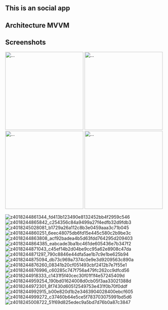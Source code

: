 ## This is an social app
## Architecture MVVM
## Screenshots
<div display: inline>
  <img src="https://user-images.githubusercontent.com/81070850/210974795-d739c520-bd57-4f21-b833-aebc8041b039.jpg" alt="..." width="249" />
  <img src="https://user-images.githubusercontent.com/81070850/210974801-a34e326c-3a91-4d39-9e75-5ad5a7fbf6a3.jpg" alt="..." width="249" />
  <img src="https://user-images.githubusercontent.com/81070850/210974821-7cc742f9-5a77-42a9-ab50-d98017af1266.jpg" alt="..." width="249" />
  <img src="https://user-images.githubusercontent.com/81070850/210974867-7b3f345a-dced-463d-9ded-eda6936427f7.jpg" alt="..." width="249" />
</div>


![z4018244861344_fd413b123490e8132452bb4f2959c546](https://user-images.githubusercontent.com/81070850/210974795-d739c520-bd57-4f21-b833-aebc8041b039.jpg)
![z4018244865842_c254356c84a9499a27f4edfb32d9fdb3](https://user-images.githubusercontent.com/81070850/210974801-a34e326c-3a91-4d39-9e75-5ad5a7fbf6a3.jpg)
![z4018245028081_b1729a26a112c8b3e0459aaa3c71b045](https://user-images.githubusercontent.com/81070850/210974821-7cc742f9-5a77-42a9-ab50-d98017af1266.jpg)
![z4018244860251_6eec48075db6fd15e445c580c2b9be3c](https://user-images.githubusercontent.com/81070850/210974867-7b3f345a-dced-463d-9ded-eda6936427f7.jpg)
![z4018244863808_acf92badea4b5d63fdd764295d209403](https://user-images.githubusercontent.com/81070850/210974874-6d408345-23b5-46ad-85b4-5ad5b75a9300.jpg)
![z4018244864385_eabcade3ba1bc461de605436e7b347f2](https://user-images.githubusercontent.com/81070850/210974880-f8c5b1c5-a55c-4cbf-8757-1142e8044bea.jpg)
![z4018244871043_c45ef14b2d04be9cc95a62e8908c47da](https://user-images.githubusercontent.com/81070850/210974882-60ed323b-8f42-4c4a-a741-e1a581cc23e1.jpg)
![z4018244871297_790c8846e44dfa5ae1b7c9e1be625b94](https://user-images.githubusercontent.com/81070850/210974884-e0f4287e-7e84-41c5-9ecc-b034cfa97749.jpg)
![z4018244875094_db73c969a7374c0e9e3d9209563c890a](https://user-images.githubusercontent.com/81070850/210974887-26bce1a9-1194-425f-958d-e6ec8c37ab4d.jpg)
![z4018244876260_08341b20cf051493cbf2412b7e7f55e1](https://user-images.githubusercontent.com/81070850/210974891-380472e6-6f6d-481a-bcf2-813ed966c77c.jpg)
![z4018244876996_c60285c747f756a479fc262cc9dfcd56](https://user-images.githubusercontent.com/81070850/210974894-00a161c0-5aee-4d61-9e6e-07733575455b.jpg)
![z4018244918333_c1431f5f40cec30f01f1f4e57245409d](https://user-images.githubusercontent.com/81070850/210974895-c9479d18-f1b2-4a85-80ac-c9460f22ebc1.jpg)
![z4018244959254_190bd01624008d0cb05f3aa33021388d](https://user-images.githubusercontent.com/81070850/210974902-55d939b1-5904-47a6-8a62-81a6e362c31b.jpg)
![z4018244972301_8f7430d60512549753e431f0b70f0ddf](https://user-images.githubusercontent.com/81070850/210974906-68469bab-bc50-4de5-a2a9-170d73b4bbeb.jpg)
![z4018244992915_b00e820d1b2e3463904028400ebcf605](https://user-images.githubusercontent.com/81070850/210974908-dff3c656-97fb-4d26-8c70-85ac26361a7b.jpg)
![z4018244999272_c37460b64e5ce5f783703075991bd5d6](https://user-images.githubusercontent.com/81070850/210974915-3111d827-ddfa-4e11-a363-36917ce323a6.jpg)
![z4018245008722_51f69d825edec9a5bd7d76b0a87c3847](https://user-images.githubusercontent.com/81070850/210974921-3c7308a9-9ec5-4538-957c-63c31e751ec6.jpg)
